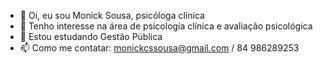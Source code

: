 - 👋 Oi, eu sou Monick Sousa, psicóloga clínica
- 👀 Tenho interesse na área de psicologia clínica e avaliação psicológica
- 🌱 Estou estudando Gestão Pública
- 📫 Como me contatar: monickcssousa@gmail.com / 84 986289253

<!---
monicksousa/monicksousa is a ✨ special ✨ repository because its `README.md` (this file) appears on your GitHub profile.
You can click the Preview link to take a look at your changes.
--->

